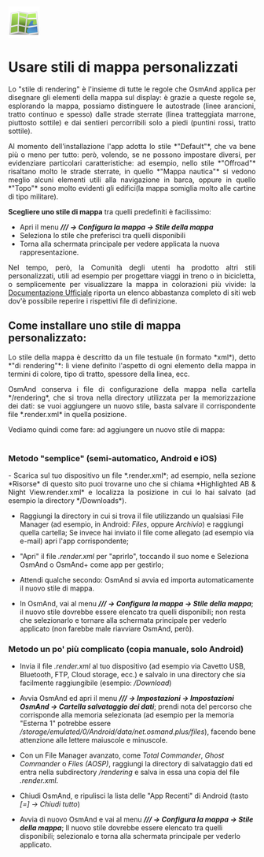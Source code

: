 <img src="img/map-icon-pure.svg" width=64px>


# Usare stili di mappa personalizzati

<p align="justify">
Lo "stile di rendering" è l'insieme di tutte le regole che OsmAnd applica per disegnare gli elementi della mappa sul display: è grazie a queste regole se, esplorando la mappa, possiamo distinguere le autostrade (linee arancioni, tratto continuo e spesso) dalle strade sterrate (linea tratteggiata marrone, piuttosto sottile) e dai sentieri percorribili solo a piedi (puntini rossi, tratto sottile).
</p>

<p align="justify">
Al momento dell'installazione l'app adotta lo stile *"Default"*, che va bene più o meno per tutto: però, volendo, se ne possono impostare diversi, per evidenziare particolari caratteristiche: ad esempio, nello stile *"Offroad"* risaltano molto le strade sterrate, in quello *"Mappa nautica"* si vedono meglio alcuni elementi utili alla navigazione in barca, oppure in quello *"Topo"* sono molto evidenti gli edifici(la mappa somiglia molto alle cartine di tipo militare).
</p>

<p align=justify>

**Scegliere uno stile di mappa** tra quelli predefiniti è facilissimo:

 - Apri il menu ***/// -> Configura la mappa -> Stile della mappa***
 - Seleziona lo stile che preferisci tra quelli disponibili
 - Torna alla schermata principale per vedere applicata la nuova rappresentazione.
</p>

<p align=justify>
Nel tempo, però, la Comunità degli utenti ha prodotto altri stili personalizzati, utili ad esempio per progettare viaggi in treno o in bicicletta, o semplicemente per visualizzare la mappa in colorazioni più vivide: la <a href="https://osmand.net/docs/user/troubleshooting/resources#custom-map-styles" target="_blank">Documentazione Ufficiale</a> riporta un elenco abbastanza completo di siti web dov'è possibile reperire i rispettivi file di definizione.
</p>


## Come installare uno stile di mappa personalizzato:
<p align=justify>
Lo stile della mappa è descritto da un file testuale (in formato *xml*), detto *"di rendering"*: lì viene definito l'aspetto di ogni elemento della mappa in termini di colore, tipo di tratto, spessore della linea, ecc.
</p>

<p align=justify>
OsmAnd conserva i file di configurazione della mappa nella cartella */rendering*, che si trova nella directory utilizzata per la memorizzazione dei dati: se vuoi aggiungere un nuovo stile, basta salvare il corrispondente file *.render.xml* in quella posizione.
</p>


Vediamo quindi come fare: ad aggiungere un nuovo stile di mappa: 
<br><br>

### Metodo "semplice" (semi-automatico, Android e iOS)
<p align=justify>
 - Scarica sul tuo dispositivo un file *.render.xml*; ad esempio, nella sezione *Risorse* di questo sito puoi trovarne uno che si chiama *Highlighted AB & Night View.render.xml* e localizza la posizione in cui lo hai salvato (ad esempio la directory */Downloads*). 

 - Raggiungi la directory in cui si trova il file utilizzando un qualsiasi File Manager (ad esempio, in Android: *Files*, oppure *Archivio*) e raggiungi quella cartella; Se invece hai inviato il file come allegato (ad esempio via e-mail) apri l'app corrispondente;
 
 - "Apri" il file *.render.xml* per "aprirlo", toccando il suo nome e Seleziona OsmAnd o OsmAnd+ come app per gestirlo;
 
 - Attendi qualche secondo: OsmAnd si avvia ed importa automaticamente il nuovo stile di mappa.

 - In OsmAnd, vai al menu ***/// -> Configura la mappa -> Stile della mappa***; il nuovo stile dovrebbe essere elencato tra quelli disponibili; non resta che selezionarlo e tornare alla schermata principale per vederlo applicato (non farebbe male riavviare OsmAnd, però).
</p>


### Metodo un po' più complicato (copia manuale, solo Android)
<p align=justify>

 - Invia il file *.render.xml* al tuo dispositivo (ad esempio via Cavetto USB, Bluetooth, FTP, Cloud storage, ecc.) e salvalo in una directory che sia facilmente raggiungibile (esempio: */Download*)
 
 - Avvia OsmAnd ed apri il menu ***/// -> Impostazioni -> Impostazioni OsmAnd -> Cartella salvataggio dei dati***; prendi nota del percorso che corrisponde alla memoria selezionata (ad esempio per la memoria "Esterna 1" potrebbe essere */storage/emulated/0/Android/data/net.osmand.plus/files*), facendo bene attenzione alle lettere maiuscole e minuscole. 

 - Con un File Manager avanzato, come *Total Commander*, *Ghost Commander* o *Files (AOSP)*, raggiungi la directory di salvataggio dati ed entra nella subdirectory */rendering* e salva in essa una copia del file *.render.xml*.

 - Chiudi OsmAnd, e ripulisci la lista delle "App Recenti" di Android (tasto *[=] -> Chiudi tutto*)

 - Avvia di nuovo OsmAnd e vai al menu ***/// -> Configura la mappa -> Stile della mappa***; Il nuovo stile dovrebbe essere elencato tra quelli disponibili; selezionalo e torna alla schermata principale per vederlo applicato.
 
</p>
